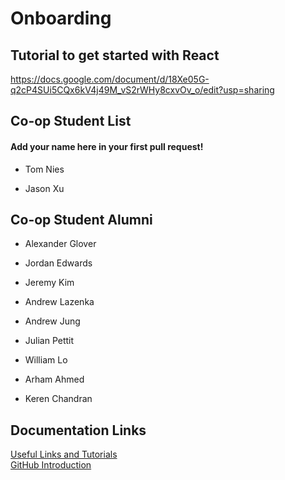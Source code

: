 # Onboarding

## Tutorial to get started with React
https://docs.google.com/document/d/18Xe05G-q2cP4SUi5CQx6kV4j49M_vS2rWHy8cxvOv_o/edit?usp=sharing

## Co-op Student List
#### Add your name here in your first pull request!
- Tom Nies

- Jason Xu

## Co-op Student Alumni

- Alexander Glover
- Jordan Edwards

- Jeremy Kim

- Andrew Lazenka

- Andrew Jung

- Julian Pettit

- William Lo

- Arham Ahmed

- Keren Chandran

## Documentation Links

[Useful Links and Tutorials](tutorials/tutorials.md)  
[GitHub Introduction](tutorials/github.md)
